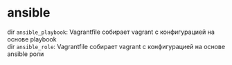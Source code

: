 # ansible
  dir `ansible_playbook`: Vagrantfile собирает vagrant с конфигурацией на основе playbook    
  dir `ansible_role`: Vagrantfile собирает vagrant с конфигурацией на основе ansible роли
